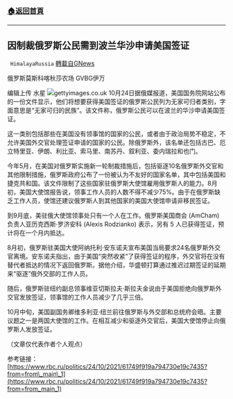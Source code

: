 ###  [:house:返回首頁](https://github.com/ourhimalayas/txt)
---


## 因制裁俄罗斯公民需到波兰华沙申请美国签证
` HimalayaRussia` [轉載自GNews](https://gnews.org/zh-hans/1614962/)

俄罗斯莫斯科喀秋莎农场 GVBG伊万

编辑上传 水星
![](https://assets.gnews.org/wp-content/uploads/2021/10/U-2.jpg)gettyimages.co.uk
10月24日据俄媒报道，美国国务院网站公布的一份文件显示，他们将想要获得美国签证的俄罗斯公民列为无家可归者类别，字面意思是“无家可归的民族”。该文件称，俄罗斯公民可以在波兰的华沙申请美国签证。

这一类别包括那些在美国没有领事馆的国家的公民，或者由于政治局势不稳定，不允许美国外交官处理签证申请的国家的公民。除俄罗斯外，该名单还包括古巴、厄立特里亚、伊朗、利比亚、索马里、南苏丹、叙利亚、委内瑞拉和也门。

今年5月，在美国对俄罗斯实施新一轮制裁措施后，包括驱逐10名俄罗斯外交官和其他限制措施，俄罗斯政府公布了一份被认为不友好的国家名单，其中包括美国和捷克共和国。该文件限制了这些国家驻俄罗斯大使馆雇用俄罗斯人的能力。8月初，美国大使馆报告说，领事工作人员的人数不得不减少75%。由于在俄罗斯缺乏工作人员，使馆还建议俄罗斯人到其他国家的美国大使馆申请非移民签证。

到9月底，美驻俄大使馆领事处只有一个人在工作。俄罗斯美国商会 (AmCham) 负责人亚历克西斯·罗济安科 (Alexis Rodzianko) 表示，另有 5 人已获得签证，预计将在一个月内抵达。

8月初，俄罗斯驻美国大使阿纳托利·安东诺夫宣布美国当局要求24名俄罗斯外交官离境。安东诺夫指出，由于美国“突然收紧”了获得签证的程序，外交官将在没有替代者抵达的情况下返回俄罗斯。据他介绍，华盛顿打算通过推迟过期签证的延期来“驱逐”俄外交部的工作人员。

随后，俄罗斯驻纽约副总领事维亚切斯拉夫·斯拉夫金说由于美国拒绝向俄罗斯外交官发放签证，领事馆的工作人员减少了几乎三倍。

10月中旬，美国副国务卿维多利亚·纽兰前往俄罗斯与外交部和总统府会晤。主要议题之一是两国大使馆的工作。在相互减少和驱逐外交官后，美国大使馆停止向俄罗斯人发放签证。

（文章仅代表作者个人观点）

参考链接：[https://www.rbc.ru/politics/24/10/2021/61749f919a794730e19c7435?from=from\_main\_1](https://www.rbc.ru/politics/24/10/2021/61749f919a794730e19c7435?from=from_main_1)
